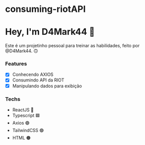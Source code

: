 # consuming-riotAPI #

<h1> Hey, I'm D4Mark44 👋 </h1>
<p>Este é um projetinho pessoal para treinar as habilidades, feito por @D4Mark44. 🙃</p>


### Features

- [x] Conhecendo AXIOS
- [x] Consumindo API da RIOT
- [x] Manipulando dados para exibição

### Techs
- ReactJS 🔵
- Typescript 🟦
- Axios 🟣
- TailwindCSS 🟢
- HTML 🟠
